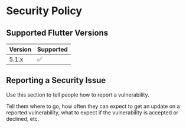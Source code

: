 # Security Policy

## Supported Flutter Versions


| Version | Supported          |
| ------- | ------------------ |
| 5.1.x   | :white_check_mark: |

## Reporting a Security Issue

Use this section to tell people how to report a vulnerability.

Tell them where to go, how often they can expect to get an update on a
reported vulnerability, what to expect if the vulnerability is accepted or
declined, etc.
